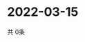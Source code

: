 # 2022-03-15
  共 0条

  <!-- BEGIN -->
  <!-- 最后更新时间Tue Mar 15 2022 15:05:12 GMT+0000 (Coordinated Universal Time) -->
  
  <!-- END -->
  
  